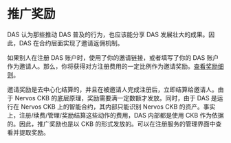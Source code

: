 # 推广奖励

DAS 认为那些推动 DAS 普及的行为，也应该能分享 DAS 发展壮大的成果。因此，DAS 在合约层面实现了邀请返佣机制。



如果别人在注册 DAS 账户时，使用了你的邀请链接，或者填写了你的 DAS 账户作为邀请人。那么，你将获得对方注册费用的一定比例作为邀请奖励。[查看奖励细则](build-together.md)。



邀请奖励是去中心化结算的，并且在被邀请人完成注册后，立即结算给邀请人。由于 Nervos CKB 的底层原理，奖励需要满一定数额才发放。同时，由于 DAS 是运行在 Nervos CKB 上的智能合约，其内部只能识别 Nervos CKB 的资产。事实上，注册/续费/管理/奖励结算这些动作的费用，DAS 内部都是使用 CKB 作为依据的。因此，推广奖励也是以 CKB 的形式发放的。可以在注册服务的管理界面中查看并提取奖励。
